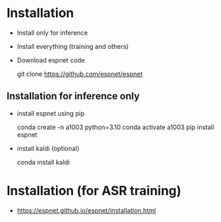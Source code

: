 # Installation

* Install only for inference
* Install everything (training and others)
* Download espnet code

    git clone https://github.com/espnet/espnet

## Installation for inference only

* install espnet using pip

    conda create -n a1003 python=3.10
    conda activate a1003
    pip install espnet

* install kaldi (optional)

    conda install kaldi

# Installation (for ASR training)

* https://espnet.github.io/espnet/installation.html
